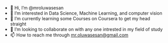 - 👋 Hi, I’m @mroluwasesan
- 👀 I’m interested in Data Science, Machine Learning, and computer vision
- 🌱 I’m currently learning some Courses on Coursera to get my head straight 
- 💞️ I’m looking to collaborate on with any one intrested in my field of study
- 📫 How to reach me through mr.oluwasesan@gmail.com

<!---
mroluwasesan/mroluwasesan is a ✨ special ✨ repository because its `README.md` (this file) appears on your GitHub profile.
You can click the Preview link to take a look at your changes.
--->
